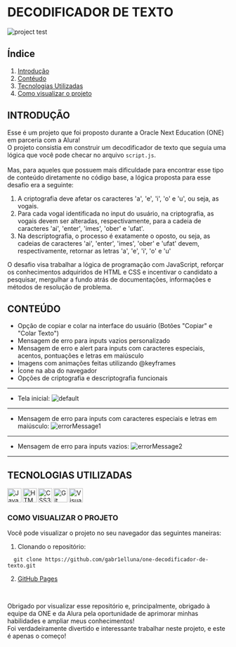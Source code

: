 # DECODIFICADOR DE TEXTO
![project test](https://github.com/gabr1elluna/one-decodificador-de-texto/assets/129898415/63cee3ee-b204-417d-8836-d10f57793024)


## Índice
1. [Introdução](#introdução)
2. [Contéudo](#conteúdo)
3. [Tecnologias Utilizadas](#tecnologias-utilizadas)
4. [Como visualizar o projeto](#como-visualizar-o-projeto)


## INTRODUÇÃO
Esse é um projeto que foi proposto durante a Oracle Next Education (ONE) em parceria com a Alura!
<br>
O projeto consistia em construir um decodificador de texto que seguia uma lógica que você pode checar no arquivo `script.js`.
<br>
<br>
Mas, para aqueles que possuem mais dificuldade para encontrar esse tipo de conteúdo diretamente no código base, a lógica proposta para esse desafio era a seguinte:
<ol>
 <li>A criptografia deve afetar os caracteres 'a', 'e', 'i', 'o' e 'u', ou seja, as vogais.</li>
 <li>Para cada vogal identificada no input do usuário, na criptografia, as vogais devem ser alteradas, respectivamente, para a cadeia de caracteres 'ai', 'enter', 'imes', 'ober' e 'ufat'.</li>
 <li>Na descriptografia, o processo é exatamente o oposto, ou seja, as cadeias de caracteres 'ai', 'enter', 'imes', 'ober' e 'ufat' devem, respectivamente, retornar as letras 'a', 'e', 'i', 'o' e 'u'</li>
</ol>

O desafio visa trabalhar a lógica de programação com JavaScript, reforçar os conhecimentos adquiridos de HTML e CSS e incentivar o candidato a pesquisar, mergulhar a fundo atrás de documentações, informações e métodos de resolução de problema. 


## CONTEÚDO

<ul>
 <li>Opção de copiar e colar na interface do usuário (Botões "Copiar" e "Colar Texto")</li>
 <li>Mensagem de erro para inputs vazios personalizado</li>
 <li>Mensagem de erro e alert para inputs com caracteres especiais, acentos, pontuações e letras em maiúsculo</li>
 <li>Imagens com animações feitas utilizando @keyframes</li>
 <li>Ícone na aba do navegador</li>
 <li>Opções de criptografia e descriptografia funcionais</li>
</ul>

--------

- Tela inicial:
  ![default](https://github.com/gabr1elluna/one-decodificador-de-texto/assets/129898415/0262e1d6-da4c-48fb-acbb-0eddb81bbada)
--------
- Mensagem de erro para inputs com caracteres especiais e letras em maiúsculo:
  ![errorMessage1](https://github.com/gabr1elluna/one-decodificador-de-texto/assets/129898415/68a1aca7-4851-42ec-9419-23818bfbbcd6)
--------
- Mensagem de erro para inputs vazios:
  ![errorMessage2](https://github.com/gabr1elluna/one-decodificador-de-texto/assets/129898415/0b3f0ff1-d85a-49d2-b2ab-e08c6f438c94)
--------

## TECNOLOGIAS UTILIZADAS

<img align="left" alt="JavaScript" width="32px" src="https://user-images.githubusercontent.com/25181517/117447155-6a868a00-af3d-11eb-9cfe-245df15c9f3f.png" />
<img align="left" alt="HTML5" width="32px" src="https://user-images.githubusercontent.com/25181517/192158954-f88b5814-d510-4564-b285-dff7d6400dad.png" />
<img align="left" alt="CSS3" width="32px" src="https://user-images.githubusercontent.com/25181517/183898674-75a4a1b1-f960-4ea9-abcb-637170a00a75.png" />
<img align="left" alt="Git" width="32px" src="https://user-images.githubusercontent.com/25181517/192108372-f71d70ac-7ae6-4c0d-8395-51d8870c2ef0.png" />
<img align="left" alt="Visual Studio Code" width="32px" src="https://user-images.githubusercontent.com/25181517/192108891-d86b6220-e232-423a-bf5f-90903e6887c3.png" />
<br>
<br>

### COMO VISUALIZAR O PROJETO

Você pode visualizar o projeto no seu navegador das seguintes maneiras:

 1. Clonando o repositório:
```
  git clone https://github.com/gabr1elluna/one-decodificador-de-texto.git
```
 2. <a href="https://gabr1elluna.github.io/one-decodificador-de-texto/">GitHub Pages</a>

<br>

Obrigado por visualizar esse repositório e, principalmente, obrigado à equipe da ONE e da Alura pela oportunidade de aprimorar minhas habilidades e ampliar meus conhecimentos!
<br>
Foi verdadeiramente divertido e interessante trabalhar neste projeto, e este é apenas o começo!

